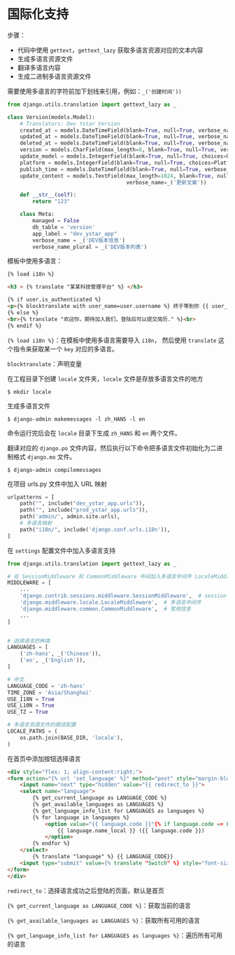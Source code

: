 # 国际化支持

步骤：

* 代码中使用 `gettext`，`gettext_lazy` 获取多语言资源对应的文本内容
* 生成多语言资源文件
* 翻译多语言内容
* 生成二进制多语言资源文件



需要使用多语言的字符前加下划线来引用，例如：`_('创建时间'))`

```python
from django.utils.translation import gettext_lazy as _

class Version(models.Model):
    # Translators: Dev Ystar Version
    created_at = models.DateTimeField(blank=True, null=True, verbose_name=_('创建时间'))
    updated_at = models.DateTimeField(blank=True, null=True, verbose_name=_('修改时间'))
    deleted_at = models.DateTimeField(blank=True, null=True, verbose_name=_('删除时间'))
    version = models.CharField(max_length=8, blank=True, null=True, verbose_name=_('版本号'))
    update_model = models.IntegerField(blank=True, null=True, choices=UpdateModel, verbose_name=_('更新模式'))
    platform = models.IntegerField(blank=True, null=True, choices=PlatformSystem, verbose_name=_('平台系统'))
    publish_time = models.DateTimeField(blank=True, null=True, verbose_name=_('发布时间'))
    update_content = models.TextField(max_length=1024, blank=True, null=True, default=DefaultContent,
                                      verbose_name=_('更新文案'))

    def __str__(self):
        return "123"

    class Meta:
        managed = False
        db_table = 'version'
        app_label = "dev_ystar_app"
        verbose_name = _('DEV版本信息')
        verbose_name_plural = _('DEV版本列表')
```

模板中使用多语言：

```html
{% load i18n %}

<h3 > {% translate "某某科技管理平台" %} </h3>

{% if user.is_authenticated %}
<p>{% blocktranslate with user_name=user.username %} 终于等到你 {{ user_name }}, 期待加入我们，用技术去探索一个新世界 {% endblocktranslate %}</p>
{% else %}
<br>{% translate "欢迎你，期待加入我们，登陆后可以提交简历." %}<br>
{% endif %}

```

`{% load i18n %}`：在模板中使用多语言需要导入 `i18n`， 然后使用 `translate` 这个指令来获取某一个 `key` 对应的多语言。

`blocktranslate`：声明变量



在工程目录下创建 `locale` 文件夹，`locale` 文件是存放多语言文件的地方

```shell
$ mkdir locale
```

生成多语言文件

```shell
$ django-admin makemessages -l zh_HANS -l en
```

命令运行完后会在 `locale` 目录下生成 `zh_HANS` 和 `en` 两个文件。

翻译对应的 `django.po` 文件内容，然后执行以下命令把多语言文件初始化为二进制格式 `django.mo` 文件。

```shell
$ django-admin compilemessages
```

在项目 urls.py 文件中加入 URL 映射

```python
urlpatterns = [
    path("", include("dev_ystar_app.urls")),
    path("", include("prod_ystar_app.urls")),
    path('admin/', admin.site.urls),
    # 多语言映射
    path("i18n/", include('django.conf.urls.i18n')),
]
```

在 `settings` 配置文件中加入多语言支持

```python
from django.utils.translation import gettext_lazy as _

# 在 SessionMiddleware 和 CommonMiddleware 中间加入多语言中间件 LocaleMiddleware
MIDDLEWARE = [
    ...
    'django.contrib.sessions.middleware.SessionMiddleware',  # session 中间件，处理用户登录信息
    'django.middleware.locale.LocaleMiddleware',  # 多语言中间件
    'django.middleware.common.CommonMiddleware',  # 常用信息
    ...
]


# 选择语言的种类
LANGUAGES = [
    ('zh-hans', _('Chinese')),
    ('en', _('English')),
]

# 中文
LANGUAGE_CODE = 'zh-hans'
TIME_ZONE = 'Asia/Shanghai'
USE_I18N = True
USE_L10N = True
USE_TZ = True

# 多语言资源文件的路径配置
LOCALE_PATHS = (
    os.path.join(BASE_DIR, 'locale'),
)

```

在首页中添加按钮选择语言

```html
<div style="flex: 1; align-content:right;">
<form action="{% url 'set_language' %}" method="post" style="margin-block-end: 0em;">{% csrf_token %}
    <input name="next" type="hidden" value="{{ redirect_to }}">
    <select name="language">
        {% get_current_language as LANGUAGE_CODE %}
        {% get_available_languages as LANGUAGES %}
        {% get_language_info_list for LANGUAGES as languages %}
        {% for language in languages %}
            <option value="{{ language.code }}"{% if language.code == LANGUAGE_CODE %} selected{% endif %}>
                {{ language.name_local }} ({{ language.code }})
            </option>
        {% endfor %}
    </select>
        {% translate "language" %} {{ LANGUAGE_CODE}}
	<input type="submit" value={% translate "Switch" %} style="font-size:12;height:20px">
</form>
</div>
```

`redirect_to`：选择语言成功之后登陆的页面，默认是首页

`{% get_current_language as LANGUAGE_CODE %}`：获取当前的语言

`{% get_available_languages as LANGUAGES %}`：获取所有可用的语言

`{% get_language_info_list for LANGUAGES as languages %}`：遍历所有可用的语言

